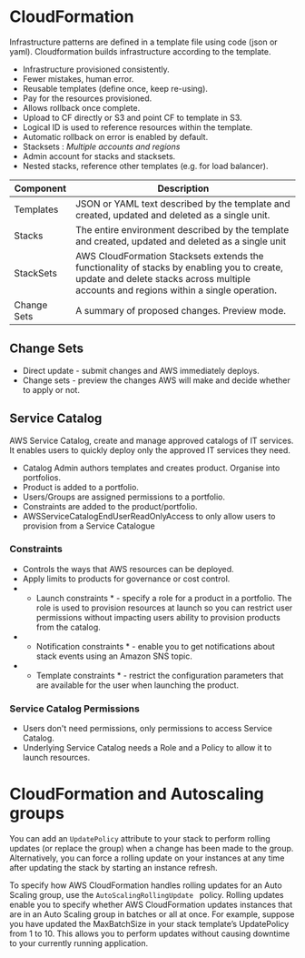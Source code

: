 # CloudFormation

Infrastructure patterns are defined in a template file using code (json or yaml). Cloudformation builds infrastructure according to the template.

- Infrastructure provisioned consistently.
- Fewer mistakes, human error.
- Reusable templates (define once, keep re-using).
- Pay for the resources provisioned.
- Allows rollback once complete.
- Upload to CF directly or S3 and point CF to template in S3.
- Logical ID is used to reference resources within the template.
- Automatic rollback on error is enabled by default.
- Stacksets : *Multiple accounts and regions*
- Admin account for stacks and stacksets.
- Nested stacks, reference other templates (e.g. for load balancer).

|Component|Description|
|---|---|
|Templates|JSON or YAML text described by the template and created, updated and deleted as a single unit.|
|Stacks|The entire environment described by the template and created, updated and deleted as a single unit|
|StackSets|AWS CloudFormation Stacksets extends the functionality of stacks by enabling you to create, update and delete stacks across multiple accounts and regions within a single operation.|
|Change Sets|A summary of proposed changes. Preview mode.|

## Change Sets

- Direct update - submit changes and AWS immediately deploys.
- Change sets - preview the changes AWS will make and decide whether to apply or not.

## Service Catalog

AWS Service Catalog, create and manage approved catalogs of IT services. It enables users to quickly deploy only the approved IT services they need.

- Catalog Admin authors templates and creates product. Organise into portfolios.
- Product is added to a portfolio.
- Users/Groups are assigned permissions to a portfolio.
- Constraints are added to the product/portfolio.
- AWSServiceCatalogEndUserReadOnlyAccess to only allow users to provision from a Service Catalogue

### Constraints

- Controls the ways that AWS resources can be deployed.
- Apply limits to products for governance or cost control.
- * Launch constraints * - specify a role for a product in a portfolio. The role is used to provision resources at launch so you can restrict user permissions without impacting users ability to provision products from the catalog.
- * Notification constraints * - enable you to get notifications about stack events using an Amazon SNS topic.
- * Template constraints * - restrict the configuration parameters that are available for the user when launching the product.

### Service Catalog Permissions

- Users don't need permissions, only permissions to access Service Catalog.
- Underlying Service Catalog needs a Role and a Policy to allow it to launch resources.

# CloudFormation and Autoscaling groups

You can add an ````UpdatePolicy```` attribute to your stack to perform rolling updates (or replace the group) when a change has been made to the group. Alternatively, you can force a rolling update on your instances at any time after updating the stack by starting an instance refresh.

To specify how AWS CloudFormation handles rolling updates for an Auto Scaling group, use the ````AutoScalingRollingUpdate ```` policy. Rolling updates enable you to specify whether AWS CloudFormation updates instances that are in an Auto Scaling group in batches or all at once. For example, suppose you have updated the MaxBatchSize in your stack template’s UpdatePolicy from 1 to 10. This allows you to perform updates without causing downtime to your currently running application.
